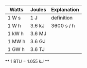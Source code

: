 
| Watts | Joules | Explanation | 
| --- | --- | --- |
| 1 W s | 1 J | definition |
| 1 W h | 3.6 kJ | 3600 s / h |
| 1 kW h | 3.6 MJ | |
| 1 MW h | 3.6 GJ | |
| 1 GW h | 3.6 TJ | | 

** 1 BTU = 1.055 kJ **

